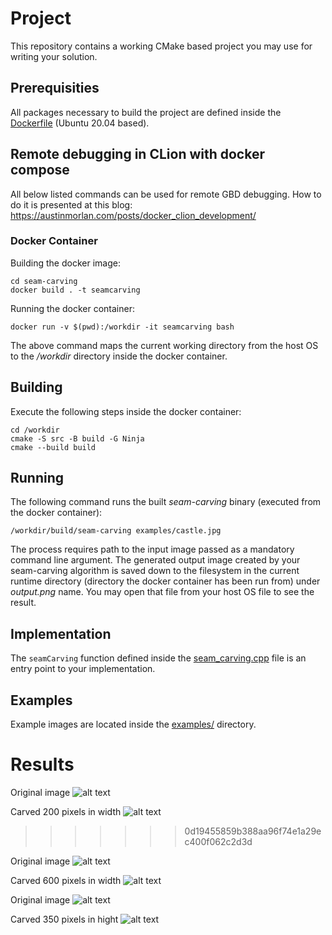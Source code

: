 # Project

This repository contains a working CMake based project you may use for writing your solution.

## Prerequisities

All packages necessary to build the project are defined inside the [Dockerfile](Dockerfile "Dockerfile") (Ubuntu 20.04 based).

## Remote debugging in CLion with docker compose
All below listed commands can be used for remote GBD debugging. How to do it is presented at this blog: https://austinmorlan.com/posts/docker_clion_development/

### Docker Container

Building the docker image:
```
cd seam-carving
docker build . -t seamcarving

```

Running the docker container:
```
docker run -v $(pwd):/workdir -it seamcarving bash
```

The above command maps the current working directory from the host OS to the _/workdir_ directory inside the docker container.

## Building

Execute the following steps inside the docker container:
```
cd /workdir
cmake -S src -B build -G Ninja
cmake --build build
```

## Running

The following command runs the built _seam-carving_ binary (executed from the docker container):
```
/workdir/build/seam-carving examples/castle.jpg
```

The process requires path to the input image passed as a mandatory command line argument. The generated output image created by your seam-carving algorithm is saved down to the filesystem in the current runtime directory (directory the docker container has been run from) under _output.png_ name. You may open that file from your host OS file to see the result. 

## Implementation

The `seamCarving` function defined inside the [seam_carving.cpp](src/seam_carving.cpp "seam_carving.cpp") file is an entry point to your implementation.

## Examples

Example images are located inside the [examples/](examples/ "Example input images") directory.

# Results
Original image
![alt text](https://github.com/MeHow77/Seam_carving/examples/master/jungle.jpg?raw=true)

Carved 200 pixels in width
![alt text](https://github.com/MeHow77/Seam_carving/carved_images/master/carved_jungle.jpg?raw=true)
>>>>>>> 0d19455859b388aa96f74e1a29ec400f062c2d3d

Original image
![alt text](https://github.com/MeHow77/Seam_carving/examples/castle/jungle.jpg?raw=true)

Carved 600 pixels in width
![alt text](https://github.com/MeHow77/Seam_carving/carved_images/master/carved_castle.jpg?raw=true)

Original image
![alt text](https://github.com/MeHow77/Seam_carving/examples/master/museum.jpg?raw=true)

Carved 350 pixels in hight
![alt text](https://github.com/MeHow77/Seam_carving/carved_images/master/carved_museum.jpg?raw=true)
